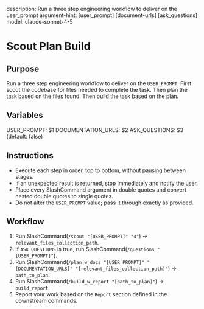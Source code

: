 description: Run a three step engineering workflow to deliver on the user_prompt
argument-hint: [user_prompt] [document-urls] [ask_questions]
model: claude-sonnet-4-5

# Scout Plan Build

## Purpose
Run a three step engineering workflow to deliver on the `USER_PROMPT`.
First scout the codebase for files needed to complete the task.
Then plan the task based on the files found.
Then build the task based on the plan.

## Variables
USER_PROMPT: $1
DOCUMENTATION_URLS: $2
ASK_QUESTIONS: $3 (default: false)

## Instructions
- Execute each step in order, top to bottom, without pausing between stages.
- If an unexpected result is returned, stop immediately and notify the user.
- Place every SlashCommand argument in double quotes and convert nested double quotes to single quotes.
- Do not alter the `USER_PROMPT` value; pass it through exactly as provided.

## Workflow
1. Run SlashCommand(`/scout "[USER_PROMPT]" "4"`) -> `relevant_files_collection_path`.
2. If `ASK_QUESTIONS` is true, run SlashCommand(`/questions "[USER_PROMPT]"`).
3. Run SlashCommand(`/plan_w_docs "[USER_PROMPT]" "[DOCUMENTATION_URLS]" "[relevant_files_collection_path]"`) -> `path_to_plan`.
4. Run SlashCommand(`/build_w_report "[path_to_plan]"`) -> `build_report`.
5. Report your work based on the `Report` section defined in the downstream commands.
